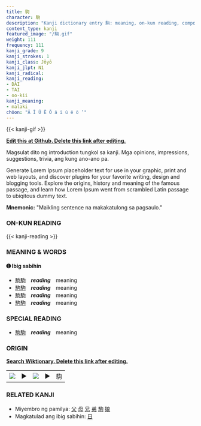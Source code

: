 ```yaml
---
title: 駒
character: 駒
description: "Kanji dictionary entry 駒: meaning, on-kun reading, compounds, origin, related kanji"
content_type: kanji
featured_image: "/駒.gif"
weight: 111
frequency: 111
kanji_grade: 9
kanji_strokes: 1
kanji_class: Jōyō
kanji_jlpt: N1
kanji_radical: 
kanji_reading: 
- DAI
- TAI
- oo-kii
kanji_meaning:
- malaki
chōon: "Ā Ī Ū Ē Ō ā ī ū ē ō ’"
---
```

[//]: # (Don't edit the line below. Kanji animated GIF code is automatically generated.)
{{< kanji-gif >}}

[//]: # (Edit below this line.)

**[Edit this at Github. Delete this link after editing.](https://github.com/tim0g/tim/tree/main/content/kanji/駒/index.md)**

Magsulat dito ng introduction tungkol sa kanji. Mga opinions, impressions, suggestions, trivia, ang kung ano-ano pa.

Generate Lorem Ipsum placeholder text for use in your graphic, print and web layouts, and discover plugins for your favorite writing, design and blogging tools. Explore the origins, history and meaning of the famous passage, and learn how Lorem Ipsum went from scrambled Latin passage to ubiqitous dummy text.
 
**Mnemonic:** "Maikling sentence na makakatulong sa pagsaulo."

### ON-KUN READING

[//]: # (Don't edit the line below. ON-KUN READING code is automatically generated.)
{{< kanji-reading >}}

### MEANING & WORDS

#### ➊ **Ibig sabihin**
  - [駒](../駒)[駒](../駒)　***reading***　meaning
  - [駒](../駒)[駒](../駒)　***reading***　meaning
  - [駒](../駒)[駒](../駒)　***reading***　meaning
  - [駒](../駒)[駒](../駒)　***reading***　meaning

### SPECIAL READING
  - [駒](../駒)[駒](../駒)　***reading***　meaning

### ORIGIN

**[Search Wiktionary. Delete this link after editing.](https://wiktionary.org/wiki/駒)**
<table class="kanji-table"><tr><td>
<img src="60px-駒-bronze.svg.png">
</td><td>▶</td><td>
<img src="60px-駒-oracle.svg.png">
</td><td>▶</td>
<td class="kanji-origin">駒</td>
</tr></table>

### RELATED KANJI
- Miyembro ng pamilya: [父](../父) [母](../母) [兄](../兄) [弟](../弟) [駒](../駒) [娘](../娘)
- Magkatulad ang ibig sabihin: [日](../日)
